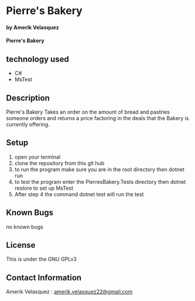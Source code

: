 # Pierre's Bakery
#### by Amerik Velasquez
#### Pierre's Bakery
## technology used

* C#
* MsTest




## Description
Pierre's Bakery Takes an order on the amount of bread and pastries someone orders and returns a price factoring in the deals that the Bakery is currently offering. 

## Setup
1. open your terminal
2. clone the repository from this git hub
3. to run the program make sure you are in the root directory then dotnet run
4. to test the program enter the PierresBakery.Tests directory then dotnet restore to set up MsTest
5. After step 4 the command dotnet test will run the test
## Known Bugs
no known bugs
## License
This is under the GNU GPLv3
## Contact Information
Amerik Velasquez : amerik.velasquez22@gmail.com